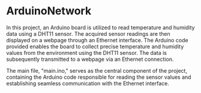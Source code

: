 # ArduinoNetwork
In this project, an Arduino board is utilized to read temperature and humidity data using a DHT11 sensor. The acquired sensor readings are then displayed on a webpage through an Ethernet interface.
The Arduino code provided enables the board to collect precise temperature and humidity values from the environment using the DHT11 sensor. The data is subsequently transmitted to a webpage via an Ethernet connection.

The main file, "main.ino," serves as the central component of the project, containing the Arduino code responsible for reading the sensor values and establishing seamless communication with the Ethernet interface. 
